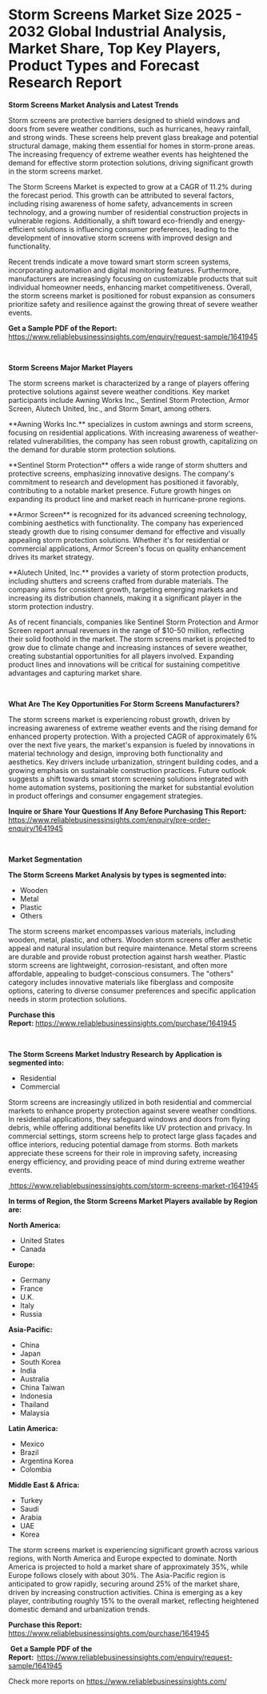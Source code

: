 <p><h1>Storm Screens Market Size 2025 - 2032 Global Industrial Analysis, Market Share, Top Key Players, Product Types and Forecast Research Report</h1></p><p><strong>Storm Screens Market Analysis and Latest Trends</strong></p>
<p><p>Storm screens are protective barriers designed to shield windows and doors from severe weather conditions, such as hurricanes, heavy rainfall, and strong winds. These screens help prevent glass breakage and potential structural damage, making them essential for homes in storm-prone areas. The increasing frequency of extreme weather events has heightened the demand for effective storm protection solutions, driving significant growth in the storm screens market.</p><p>The Storm Screens Market is expected to grow at a CAGR of 11.2% during the forecast period. This growth can be attributed to several factors, including rising awareness of home safety, advancements in screen technology, and a growing number of residential construction projects in vulnerable regions. Additionally, a shift toward eco-friendly and energy-efficient solutions is influencing consumer preferences, leading to the development of innovative storm screens with improved design and functionality.</p><p>Recent trends indicate a move toward smart storm screen systems, incorporating automation and digital monitoring features. Furthermore, manufacturers are increasingly focusing on customizable products that suit individual homeowner needs, enhancing market competitiveness. Overall, the storm screens market is positioned for robust expansion as consumers prioritize safety and resilience against the growing threat of severe weather events.</p></p>
<p><strong>Get a Sample PDF of the Report:&nbsp;</strong> <a href="https://www.reliablebusinessinsights.com/enquiry/request-sample/1641945?utm_campaign=2840&utm_medium=2&utm_source=Github&utm_content=ia&utm_term=05042025&utm_id=storm-screens">https://www.reliablebusinessinsights.com/enquiry/request-sample/1641945</a></p>
<p>&nbsp;</p>
<p><strong>Storm Screens Major Market Players</strong></p>
<p><p>The storm screens market is characterized by a range of players offering protective solutions against severe weather conditions. Key market participants include Awning Works Inc., Sentinel Storm Protection, Armor Screen, Alutech United, Inc., and Storm Smart, among others.</p><p>**Awning Works Inc.** specializes in custom awnings and storm screens, focusing on residential applications. With increasing awareness of weather-related vulnerabilities, the company has seen robust growth, capitalizing on the demand for durable storm protection solutions.</p><p>**Sentinel Storm Protection** offers a wide range of storm shutters and protective screens, emphasizing innovative designs. The company's commitment to research and development has positioned it favorably, contributing to a notable market presence. Future growth hinges on expanding its product line and market reach in hurricane-prone regions.</p><p>**Armor Screen** is recognized for its advanced screening technology, combining aesthetics with functionality. The company has experienced steady growth due to rising consumer demand for effective and visually appealing storm protection solutions. Whether it's for residential or commercial applications, Armor Screen's focus on quality enhancement drives its market strategy.</p><p>**Alutech United, Inc.** provides a variety of storm protection products, including shutters and screens crafted from durable materials. The company aims for consistent growth, targeting emerging markets and increasing its distribution channels, making it a significant player in the storm protection industry.</p><p>As of recent financials, companies like Sentinel Storm Protection and Armor Screen report annual revenues in the range of $10-50 million, reflecting their solid foothold in the market. The storm screens market is projected to grow due to climate change and increasing instances of severe weather, creating substantial opportunities for all players involved. Expanding product lines and innovations will be critical for sustaining competitive advantages and capturing market share.</p></p>
<p>&nbsp;</p>
<p><strong>What Are The Key Opportunities For Storm Screens Manufacturers?</strong></p>
<p><p>The storm screens market is experiencing robust growth, driven by increasing awareness of extreme weather events and the rising demand for enhanced property protection. With a projected CAGR of approximately 6% over the next five years, the market's expansion is fueled by innovations in material technology and design, improving both functionality and aesthetics. Key drivers include urbanization, stringent building codes, and a growing emphasis on sustainable construction practices. Future outlook suggests a shift towards smart storm screening solutions integrated with home automation systems, positioning the market for substantial evolution in product offerings and consumer engagement strategies.</p></p>
<p><strong>Inquire or Share Your Questions If Any Before Purchasing This Report:</strong> <a href="https://www.reliablebusinessinsights.com/enquiry/pre-order-enquiry/1641945?utm_campaign=2840&utm_medium=2&utm_source=Github&utm_content=ia&utm_term=05042025&utm_id=storm-screens">https://www.reliablebusinessinsights.com/enquiry/pre-order-enquiry/1641945</a></p>
<p>&nbsp;</p>
<p><strong>Market Segmentation</strong></p>
<p><strong>The Storm Screens Market Analysis by types is segmented into:</strong></p>
<p><ul><li>Wooden</li><li>Metal</li><li>Plastic</li><li>Others</li></ul></p>
<p><p>The storm screens market encompasses various materials, including wooden, metal, plastic, and others. Wooden storm screens offer aesthetic appeal and natural insulation but require maintenance. Metal storm screens are durable and provide robust protection against harsh weather. Plastic storm screens are lightweight, corrosion-resistant, and often more affordable, appealing to budget-conscious consumers. The "others" category includes innovative materials like fiberglass and composite options, catering to diverse consumer preferences and specific application needs in storm protection solutions.</p></p>
<p><strong>Purchase this Report:&nbsp;</strong><a href="https://www.reliablebusinessinsights.com/purchase/1641945?utm_campaign=2840&utm_medium=2&utm_source=Github&utm_content=ia&utm_term=05042025&utm_id=storm-screens">https://www.reliablebusinessinsights.com/purchase/1641945</a></p>
<p>&nbsp;</p>
<p><strong>The Storm Screens Market Industry Research by Application is segmented into:</strong></p>
<p><ul><li>Residential</li><li>Commercial</li></ul></p>
<p><p>Storm screens are increasingly utilized in both residential and commercial markets to enhance property protection against severe weather conditions. In residential applications, they safeguard windows and doors from flying debris, while offering additional benefits like UV protection and privacy. In commercial settings, storm screens help to protect large glass façades and office interiors, reducing potential damage from storms. Both markets appreciate these screens for their role in improving safety, increasing energy efficiency, and providing peace of mind during extreme weather events.</p></p>
<p><a href="https://www.reliablebusinessinsights.com/storm-screens-market-r1641945?utm_campaign=2840&utm_medium=2&utm_source=Github&utm_content=ia&utm_term=05042025&utm_id=storm-screens">&nbsp;https://www.reliablebusinessinsights.com/storm-screens-market-r1641945</a></p>
<p><strong>In terms of Region, the Storm Screens Market Players available by Region are:</strong></p>
<p>
    <p> <strong> North America: </strong>
        <ul>
            <li>United States</li>
            <li>Canada</li>
        </ul>
        </p> 
    <p> <strong> Europe: </strong>
        <ul>
            <li>Germany</li>
            <li>France</li>
            <li>U.K.</li>
            <li>Italy</li>
            <li>Russia</li>
        </ul>
        </p> 
    <p> <strong> Asia-Pacific: </strong>
        <ul>
            <li>China</li>
            <li>Japan</li>
            <li>South Korea</li>
            <li>India</li>
            <li>Australia</li>
            <li>China Taiwan</li>
            <li>Indonesia</li>
            <li>Thailand</li>
            <li>Malaysia</li>
        </ul>
        </p> 
    <p> <strong> Latin America: </strong>
        <ul>
            <li>Mexico</li>
            <li>Brazil</li>
            <li>Argentina Korea</li>
            <li>Colombia</li>
        </ul>
        </p> 
    <p> <strong> Middle East & Africa: </strong>
        <ul>
            <li>Turkey</li>
            <li>Saudi</li>
            <li>Arabia</li>
            <li>UAE</li>
            <li>Korea</li>
        </ul>
    </p>
    </p>
<p><p>The storm screens market is experiencing significant growth across various regions, with North America and Europe expected to dominate. North America is projected to hold a market share of approximately 35%, while Europe follows closely with about 30%. The Asia-Pacific region is anticipated to grow rapidly, securing around 25% of the market share, driven by increasing construction activities. China is emerging as a key player, contributing roughly 15% to the overall market, reflecting heightened domestic demand and urbanization trends.</p></p>
<p><strong>Purchase this Report: </strong><a href="https://www.reliablebusinessinsights.com/purchase/1641945?utm_campaign=2840&utm_medium=2&utm_source=Github&utm_content=ia&utm_term=05042025&utm_id=storm-screens">https://www.reliablebusinessinsights.com/purchase/1641945</a></p>
<p>&nbsp;<strong>Get a Sample PDF of the Report:&nbsp;&nbsp;</strong><a href="https://www.reliablebusinessinsights.com/enquiry/request-sample/1641945?utm_campaign=2840&utm_medium=2&utm_source=Github&utm_content=ia&utm_term=05042025&utm_id=storm-screens">https://www.reliablebusinessinsights.com/enquiry/request-sample/1641945</a></p>
<p><strong></strong></p>
<p>Check more reports on <a href="https://www.reliablebusinessinsights.com/?utm_campaign=2840&utm_medium=2&utm_source=Github&utm_content=ia&utm_term=05042025&utm_id=storm-screens">https://www.reliablebusinessinsights.com/</a></p>